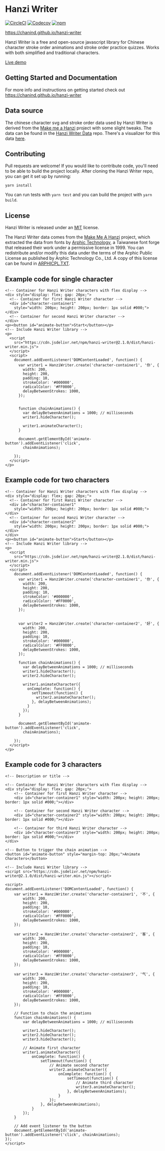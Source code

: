 
Hanzi Writer
=====================

[![CircleCI](https://img.shields.io/circleci/project/github/chanind/hanzi-writer/master.svg)](https://circleci.com/gh/chanind/hanzi-writer/tree/master)
[![Codecov](https://img.shields.io/codecov/c/github/chanind/hanzi-writer/master.svg)](https://codecov.io/gh/chanind/hanzi-writer)
[![npm](https://img.shields.io/npm/v/hanzi-writer.svg)](https://www.npmjs.com/package/hanzi-writer)

https://chanind.github.io/hanzi-writer

Hanzi Writer is a free and open-source javascript library for Chinese character stroke order animations and stroke order practice quizzes. Works with both simplified and traditional characters.

[Live demo](https://chanind.github.io/hanzi-writer/demo.html)

## Getting Started and Documentation

For more info and instructions on getting started check out https://chanind.github.io/hanzi-writer

## Data source

The chinese character svg and stroke order data used by Hanzi Writer is derived from the [Make me a Hanzi](https://github.com/skishore/makemeahanzi) project with some slight tweaks. The data can be found in the [Hanzi Writer Data](https://github.com/chanind/hanzi-writer-data) repo. There's a visualizer for this data [here](https://chanind.github.io/hanzi-writer-data).

## Contributing

Pull requests are welcome! If you would like to contribute code, you'll need to be able to build the project locally. After cloning the Hanzi Writer repo, you can get it set up by running:

```
yarn install
```

You can run tests with `yarn test` and you can build the project with `yarn build`.

## License

Hanzi Writer is released under an [MIT](https://raw.githubusercontent.com/chanind/hanzi-writer/master/LICENSE) license.

The Hanzi Writer data comes from the [Make Me A Hanzi](https://github.com/skishore/makemeahanzi) project, which extracted the data from fonts by [Arphic Technology](http://www.arphic.com/), a Taiwanese font forge that released their work under a permissive license in 1999. You can redistribute and/or modify this data under the terms of the Arphic Public License as published by Arphic Technology Co., Ltd. A copy of this license can be found in [ARPHICPL.TXT](https://raw.githubusercontent.com/chanind/hanzi-writer-data/master/ARPHICPL.TXT).

## Example code for single character

```
<!-- Container for Hanzi Writer characters with flex display -->
<div style="display: flex; gap: 20px;">
  <!-- Container for first Hanzi Writer character -->
  <div id="character-container1"
    style="width: 200px; height: 200px; border: 1px solid #000;"></div>
  <!-- Container for second Hanzi Writer character -->
</div>
<p><button id="animate-button">Start</button></p>
<!-- Include Hanzi Writer library -->
<p>
  <script
    src="https://cdn.jsdelivr.net/npm/hanzi-writer@2.1.0/dist/hanzi-writer.min.js">
  </script>
  <script>
    document.addEventListener('DOMContentLoaded', function() {
      var writer1 = HanziWriter.create('character-container1', '你', {
        width: 200,
        height: 200,
        padding: 10,
        strokeColor: '#000000',
        radicalColor: '#FF0000',
        delayBetweenStrokes: 1000,
      });


      function chainAnimations() {
        var delayBetweenAnimations = 1000; // milliseconds
        writer1.hideCharacter();

        writer1.animateCharacter();
      }

      document.getElementById('animate-button').addEventListener('click',
        chainAnimations);

    });
  </script>
</p>
```

## Example code for two characters  

```
<!-- Container for Hanzi Writer characters with flex display -->
<div style="display: flex; gap: 20px;">
  <!-- Container for first Hanzi Writer character -->
  <div id="character-container1"
    style="width: 200px; height: 200px; border: 1px solid #000;"></div>
  <!-- Container for second Hanzi Writer character -->
  <div id="character-container2"
    style="width: 200px; height: 200px; border: 1px solid #000;"></div>
</div>
<p><button id="animate-button">Start</button></p>
<!-- Include Hanzi Writer library -->
<p>
  <script
    src="https://cdn.jsdelivr.net/npm/hanzi-writer@2.1.0/dist/hanzi-writer.min.js">
  </script>
  <script>
    document.addEventListener('DOMContentLoaded', function() {
      var writer1 = HanziWriter.create('character-container1', '你', {
        width: 200,
        height: 200,
        padding: 10,
        strokeColor: '#000000',
        radicalColor: '#FF0000',
        delayBetweenStrokes: 1000,
      });


      var writer2 = HanziWriter.create('character-container2', '好', {
        width: 200,
        height: 200,
        padding: 10,
        strokeColor: '#000000',
        radicalColor: '#FF0000',
        delayBetweenStrokes: 1000,
      });

      function chainAnimations() {
        var delayBetweenAnimations = 1000; // milliseconds
        writer1.hideCharacter();
        writer2.hideCharacter();

        writer1.animateCharacter({
          onComplete: function() {
            setTimeout(function() {
              writer2.animateCharacter();
            }, delayBetweenAnimations);
          }
        });
      }

      document.getElementById('animate-button').addEventListener('click',
        chainAnimations);

    });
  </script>
</p>
```
## Example code for 3 characters

```
<!-- Description or title -->

<!-- Container for Hanzi Writer characters with flex display -->
<div style="display: flex; gap: 20px;">
    <!-- Container for first Hanzi Writer character -->
    <div id="character-container1" style="width: 200px; height: 200px; border: 1px solid #000;"></div>

    <!-- Container for second Hanzi Writer character -->
    <div id="character-container2" style="width: 200px; height: 200px; border: 1px solid #000;"></div>

    <!-- Container for third Hanzi Writer character -->
    <div id="character-container3" style="width: 200px; height: 200px; border: 1px solid #000;"></div>
</div>

<!-- Button to trigger the chain animation -->
<button id="animate-button" style="margin-top: 20px;">Animate Characters</button>

<!-- Include Hanzi Writer library -->
<script src="https://cdn.jsdelivr.net/npm/hanzi-writer@2.1.0/dist/hanzi-writer.min.js"></script>

<script>
document.addEventListener('DOMContentLoaded', function() {
    var writer1 = HanziWriter.create('character-container1', '不', {
        width: 200,
        height: 200,
        padding: 10,
        strokeColor: '#000000',
        radicalColor: '#FF0000',
        delayBetweenStrokes: 1000,
    });

    var writer2 = HanziWriter.create('character-container2', '客', {
        width: 200,
        height: 200,
        padding: 10,
        strokeColor: '#000000',
        radicalColor: '#FF0000',
        delayBetweenStrokes: 1000,
    });

    var writer3 = HanziWriter.create('character-container3', '气', {
        width: 200,
        height: 200,
        padding: 10,
        strokeColor: '#000000',
        radicalColor: '#FF0000',
        delayBetweenStrokes: 1000,
    });

    // Function to chain the animations
    function chainAnimations() {
        var delayBetweenAnimations = 1000; // milliseconds
        
        writer1.hideCharacter();
        writer2.hideCharacter();
        writer3.hideCharacter();
        
        // Animate first character
        writer1.animateCharacter({
            onComplete: function() {
                setTimeout(function() {
                    // Animate second character
                    writer2.animateCharacter({
                        onComplete: function() {
                            setTimeout(function() {
                                // Animate third character
                                writer3.animateCharacter();
                            }, delayBetweenAnimations);
                        }
                    });
                }, delayBetweenAnimations);
            }
        });
    }

    // Add event listener to the button
    document.getElementById('animate-button').addEventListener('click', chainAnimations);
});
</script>
```
